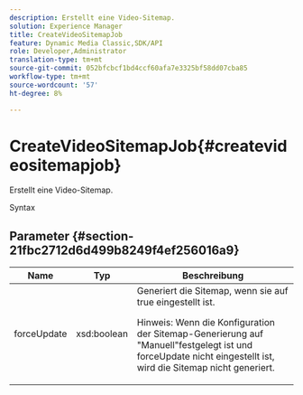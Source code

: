 ```yaml
---
description: Erstellt eine Video-Sitemap.
solution: Experience Manager
title: CreateVideoSitemapJob
feature: Dynamic Media Classic,SDK/API
role: Developer,Administrator
translation-type: tm+mt
source-git-commit: 052bfcbcf1bd4ccf60afa7e3325bf58dd07cba85
workflow-type: tm+mt
source-wordcount: '57'
ht-degree: 8%

---
```



# CreateVideoSitemapJob{#createvideositemapjob}

Erstellt eine Video-Sitemap.

Syntax

## Parameter {#section-21fbc2712d6d499b8249f4ef256016a9}

<table id="table_7B459A9D55CE49A38D8A77CBD229033A"> 
 <thead> 
  <tr> 
   <th colname="col1" class="entry"> Name </th> 
   <th colname="col2" class="entry"> Typ </th> 
   <th colname="col3" class="entry"> Beschreibung </th> 
  </tr> 
 </thead>
 <tbody> 
  <tr> 
   <td colname="col1"> <span class="codeph"> <span class="varname"> forceUpdate</span> </span> </td> 
   <td colname="col2"> <span class="codeph"> xsd:boolean</span> </td> 
   <td colname="col3">Generiert die Sitemap, wenn sie auf <span class="codeph"> true</span> eingestellt ist. <p><p>Hinweis: Wenn die Konfiguration der Sitemap-Generierung auf "Manuell"festgelegt ist und <span class="codeph"> forceUpdate</span> nicht eingestellt ist, wird die Sitemap nicht generiert. </p></p></td> 
  </tr> 
 </tbody> 
</table>

